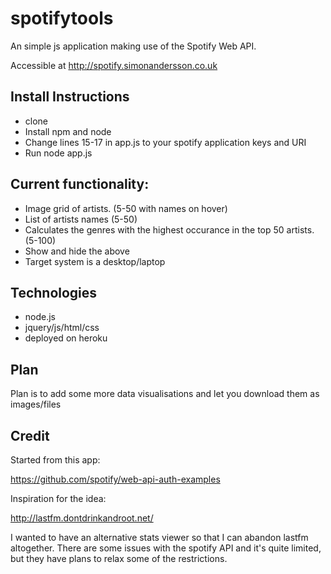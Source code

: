 # spotifytools

An simple js application making use of the Spotify Web API.

Accessible at http://spotify.simonandersson.co.uk

## Install Instructions
* clone
* Install npm and node
* Change lines 15-17 in app.js to your spotify application keys and URI
* Run node app.js

## Current functionality:
* Image grid of artists. (5-50 with names on hover)
* List of artists names (5-50)
* Calculates the genres with the highest occurance in the top 50 artists. (5-100)
* Show and hide the above
* Target system is a desktop/laptop

## Technologies
* node.js
* jquery/js/html/css
* deployed on heroku

## Plan
Plan is to add some more data visualisations and let you download them as images/files

## Credit
Started from this app:

https://github.com/spotify/web-api-auth-examples

Inspiration for the idea:

http://lastfm.dontdrinkandroot.net/

I wanted to have an alternative stats viewer so that I can abandon lastfm altogether. There are some issues with the spotify API and it's quite limited, but they have plans to relax some of the restrictions.
